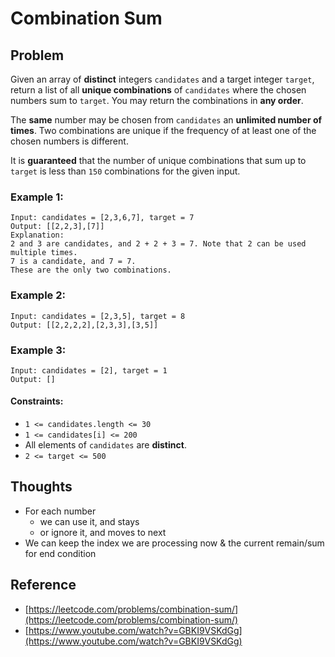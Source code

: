 # Combination Sum

## Problem

Given an array of **distinct** integers `candidates` and a target integer `target`, return a list 
of all **unique combinations** of `candidates` where the chosen numbers sum to `target`. You may 
return the combinations in **any order**.

The **same** number may be chosen from `candidates` an **unlimited number of times**. Two 
combinations are unique if the frequency of at least one of the chosen numbers is different.

It is **guaranteed** that the number of unique combinations that sum up to `target` is less than 
`150` combinations for the given input.

### Example 1:

```
Input: candidates = [2,3,6,7], target = 7
Output: [[2,2,3],[7]]
Explanation:
2 and 3 are candidates, and 2 + 2 + 3 = 7. Note that 2 can be used multiple times.
7 is a candidate, and 7 = 7.
These are the only two combinations.
```

### Example 2:

```
Input: candidates = [2,3,5], target = 8
Output: [[2,2,2,2],[2,3,3],[3,5]]
```

### Example 3:

```
Input: candidates = [2], target = 1
Output: []
```

#### Constraints:

- `1 <= candidates.length <= 30`
- `1 <= candidates[i] <= 200`
- All elements of `candidates` are **distinct**.
- `2 <= target <= 500`

## Thoughts

- For each number
  - we can use it, and stays
  - or ignore it, and moves to next
- We can keep the index we are processing now & the current remain/sum for end condition

## Reference

- [https://leetcode.com/problems/combination-sum/](https://leetcode.com/problems/combination-sum/)
- [https://www.youtube.com/watch?v=GBKI9VSKdGg](https://www.youtube.com/watch?v=GBKI9VSKdGg)
